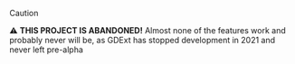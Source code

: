 > [!CAUTION]
> ⚠️ **THIS PROJECT IS ABANDONED!** Almost none of the features work and probably never will be, as GDExt has stopped development in 2021 and never left pre-alpha
